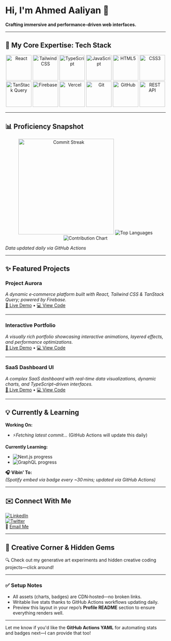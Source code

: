 # Hi, I'm Ahmed Aaliyan 👋  
**Crafting immersive and performance-driven web interfaces.**

---

## 🚀 My Core Expertise: Tech Stack

<div align="center">
  <img src="https://cdn.jsdelivr.net/gh/devicons/devicon/icons/react/react-original.svg"   alt="React" width="80" height="80" />
  <img src="https://cdn.jsdelivr.net/gh/devicons/devicon/icons/tailwindcss/tailwindcss-original.svg" alt="Tailwind CSS" width="80" height="80"/>
  <img src="https://cdn.jsdelivr.net/gh/devicons/devicon/icons/typescript/typescript-original.svg" alt="TypeScript" width="80" height="80"/>
  <img src="https://cdn.jsdelivr.net/gh/devicons/devicon/icons/javascript/javascript-original.svg" alt="JavaScript" width="80" height="80"/>
  <img src="https://cdn.jsdelivr.net/gh/devicons/devicon/icons/html5/html5-original.svg" alt="HTML5" width="80" height="80"/>
  <img src="https://cdn.jsdelivr.net/gh/devicons/devicon/icons/css3/css3-original.svg" alt="CSS3" width="80" height="80"/>
  <img src="https://tanstack.com/build/_assets/query-dark-d017b203.svg" alt="TanStack Query" width="80" height="80"/>
  <img src="https://cdn.jsdelivr.net/gh/devicons/devicon/icons/firebase/firebase-plain.svg" alt="Firebase" width="80" height="80"/>
  <img src="https://cdn.jsdelivr.net/gh/devicons/devicon/icons/vercel/vercel-original.svg" alt="Vercel" width="80" height="80"/>
  <img src="https://cdn.jsdelivr.net/gh/devicons/devicon/icons/git/git-original.svg" alt="Git" width="80" height="80"/>
  <img src="https://cdn.jsdelivr.net/gh/devicons/devicon/icons/github/github-original.svg" alt="GitHub" width="80" height="80"/>
  <img src="https://www.svgrepo.com/show/354223/rest-api.svg" alt="REST API" width="80" height="80"/>
</div>

---

## 📊 Proficiency Snapshot

<div align="center">
  <!-- Commit streak stats -->
  <img src="https://github-readme-streak-stats.herokuapp.com/?user=AhmedAaliyan&theme=default" alt="Commit Streak" width="300" />
  
  <!-- Top languages -->
  <img src="https://github-readme-stats.vercel.app/api/top-langs/?username=AhmedAaliyan&layout=compact&theme=default" alt="Top Languages" />
  
  <!-- Contribution heatmap -->
  <img src="https://ghchart.rshah.org/AhmedAaliyan" alt="Contribution Chart" />
</div>

*Data updated daily via GitHub Actions*

---

## ✨ Featured Projects

### Project Aurora  
_A dynamic e‑commerce platform built with React, Tailwind CSS & TanStack Query; powered by Firebase._  
[🔗 Live Demo](https://project-aurora.ahmedaaliyan.vercel.app/) • [💻 View Code](https://github.com/AhmedAaliyan/project-aurora-repo)

---

### Interactive Portfolio  
_A visually rich portfolio showcasing interactive animations, layered effects, and performance optimizations._  
[🔗 Live Demo](https://your-portfolio.ahmedaaliyan.vercel.app/) • [💻 View Code](https://github.com/AhmedAaliyan/your-portfolio-repo)

---

### SaaS Dashboard UI  
_A complex SaaS dashboard with real-time data visualizations, dynamic charts, and TypeScript–driven interfaces._  
[🔗 Live Demo](https://saas-dashboard.ahmedaaliyan.vercel.app/) • [💻 View Code](https://github.com/AhmedAaliyan/saas-dashboard-repo)

---

## 💡 Currently & Learning

**Working On:**  
- ⚡*Fetching latest commit…* (GitHub Actions will update this daily)

**Currently Learning:**  
- ![Next.js progress](https://img.shields.io/badge/Next.js-Learning%20in%20progress-brightgreen)  
- ![GraphQL progress](https://img.shields.io/badge/GraphQL-Exploring%20deeply-lightgrey)

**🎧 Vibin' To:**  
*(Spotify embed via badge every ~30 mins; updated via GitHub Actions)*

---

## ✉️ Connect With Me

[![LinkedIn](https://img.shields.io/badge/LinkedIn-Ahmed%20Aaliyan-blue?logo=linkedin)](https://www.linkedin.com/in/AhmedAaliyan)  
[![Twitter](https://img.shields.io/badge/Twitter-@AhmedAaliyan-1DA1F2?logo=twitter)](https://twitter.com/AhmedAaliyan)  
📧 [Email Me](mailto:your.email@example.com)

---

## 🎨 Creative Corner & Hidden Gems

🔍 Check out my generative art experiments and hidden creative coding projects—click around!

---

### ✅ Setup Notes

- All assets (charts, badges) are CDN‑hosted—no broken links.
- Writable live stats thanks to GitHub Actions workflows updating daily.
- Preview this layout in your repo’s **Profile README** section to ensure everything renders well.

---

Let me know if you'd like the **GitHub Actions YAML** for automating stats and badges next—I can provide that too!
